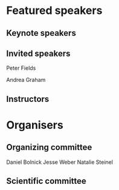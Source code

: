 # Featured speakers

## Keynote speakers


## Invited speakers

 Peter Fields

 Andrea Graham

## Instructors


# Organisers


## Organizing committee

Daniel Bolnick
Jesse Weber
Natalie Steinel

## Scientific committee
